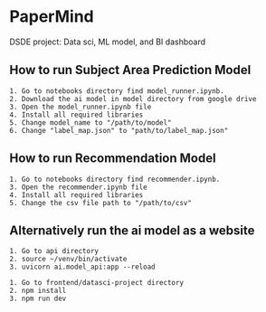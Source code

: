 
# PaperMind

DSDE project: Data sci, ML model, and BI dashboard



## How to run Subject Area Prediction Model

```
1. Go to notebooks directory find model_runner.ipynb.
2. Download the ai model in model directory from google drive
3. Open the model_runner.ipynb file
4. Install all required libraries
5. Change model_name to "/path/to/model"
6. Change "label_map.json" to "path/to/label_map.json"
```



## How to run Recommendation Model

```
1. Go to notebooks directory find recommender.ipynb.
3. Open the recommender.ipynb file
4. Install all required libraries
5. Change the csv file path to "/path/to/csv"
```

## Alternatively run the ai model as a website
```
1. Go to api directory
2. source ~/venv/bin/activate
3. uvicorn ai.model_api:app --reload
```
```
1. Go to frontend/datasci-project directory
2. npm install
3. npm run dev
```

